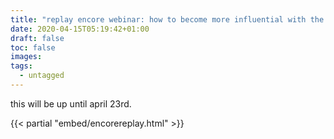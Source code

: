 ```yaml
---
title: "replay encore webinar: how to become more influential with the power of storytelling"
date: 2020-04-15T05:19:42+01:00
draft: false
toc: false
images:
tags:
  - untagged
---
```


this will be up until april 23rd.

{{< partial "embed/encorereplay.html" >}}
